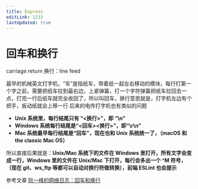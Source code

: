 ```yaml
---
title: Express
editLink: 1233
lastUpdated: true
---
```


# 回车和换行

carriage return
换行：line feed

最早的机械英文打字机，“车”是指纸车，带着纸一起左右移动的模块，每行打第一个字之前，需要把纸车拉到最右边，上紧弹簧，打一个字符弹簧把纸车拉回去一点，打完一行后纸车就完全收回了，所以叫回车，换行意思就是，打字机左边有个把手，扳动纸就会上移一行
后来的电传打字机也有类似的问题

- **Unix 系统里，每行结尾只有 “<换行>”，即 “\n”**
- **Windows 系统每行结尾是“<回车><换行>”，即“\r\n”**
- **Mac 系统最早每行结尾是“回车”，现在也和 Unix 系统统一了，（macOS 和 the classic Mac OS）**

所以直接后果就是：**Unix/Mac 系统下的文件在 Windows 里打开，所有文字会变成一行，Windows 里的文件在 Unix/Mac 下打开，每行会多出一个 ^M 符号，（现在 git、ws_ftp 等都可以自动对换行符做转换），前端 ESLint 也会提示**

参考文章 [阮一峰的网络日志：回车和换行](https://www.ruanyifeng.com/blog/2006/04/post_213.html)
